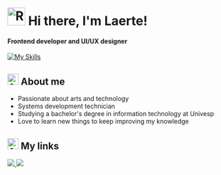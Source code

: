 # <img src="https://raw.githubusercontent.com/Tarikul-Islam-Anik/Animated-Fluent-Emojis/master/Emojis/Travel%20and%20places/Ringed%20Planet.png" alt="Ringed Planet" width="40" height="40" /> Hi there, I'm Laerte! 
#### Frontend developer and UI/UX designer
[![My Skills](https://skillicons.dev/icons?i=ts,react,next,vite,materialui,styledcomponents,tailwind,figma&theme=dark)](https://skillicons.dev)

## <img src="https://raw.githubusercontent.com/Tarikul-Islam-Anik/Animated-Fluent-Emojis/master/Emojis/Smilies/Alien%20Monster.png" alt="Alien Monster" width="25" height="25" /> About me
- Passionate about arts and technology
- Systems development technician
- Studying a bachelor's degree in information technology at Univesp
- Love to learn new things to keep improving my knowledge

## <img src="https://raw.githubusercontent.com/Tarikul-Islam-Anik/Animated-Fluent-Emojis/master/Emojis/Smilies/Alien.png" alt="Alien" width="25" height="25" /> My links
<a target="_blank" href="https://www.linkedin.com/in/laerte-quinui/">
	<img src="https://img.shields.io/badge/LinkedIn-0077B5?style=for-the-badge&logo=linkedin&logoColor=white">
</a>
<a target="_blank" href="mailto:laertequinuio@gmail.com">
	<img src="https://img.shields.io/badge/Gmail-DD2251?style=for-the-badge&logo=gmail&logoColor=white">
</a>
